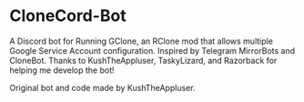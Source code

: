 # CloneCord-Bot
A Discord bot for Running GClone, an RClone mod that allows multiple Google Service Account configuration. Inspired by Telegram MirrorBots and CloneBot.
Thanks to KushTheAppluser, TaskyLizard, and Razorback for helping me develop the bot!

Original bot and code made by KushTheAppluser.
